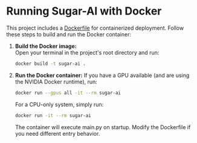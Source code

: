 # Running Sugar-AI with Docker

This project includes a [Dockerfile](Dockerfile) for containerized deployment. Follow these steps to build and run the Docker container:

1. **Build the Docker image:**  
   Open your terminal in the project's root directory and run:
   ```sh
   docker build -t sugar-ai .
   ```
2. **Run the Docker container:**
    If you have a GPU available (and are using the NVIDIA Docker runtime), run:
    ```sh
    docker run --gpus all -it --rm sugar-ai
    ```
    For a CPU-only system, simply run:
    ```sh
    docker run -it --rm sugar-ai
    ```

    The container will execute main.py on startup. Modify the Dockerfile if you need different entry behavior.
